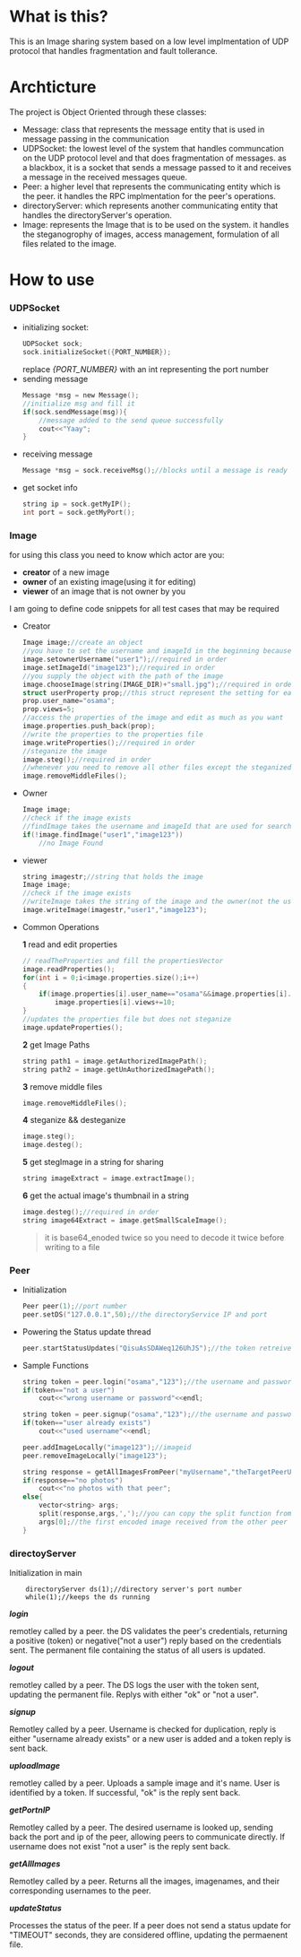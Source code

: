 # What is this?
This is an Image sharing system based on a low level implmentation of UDP protocol that handles fragmentation and fault tollerance.


# Archticture
The project is Object Oriented through these classes:
- Message: class that represents the message entity that is used in message passing in the communication
- UDPSocket: the lowest level of the system that handles communcation on the UDP protocol level and that does fragmentation of messages. as a blackbox, it is a socket that sends a message passed to it and receives a message in the received messages queue.
- Peer: a higher level that represents the communicating entity which is the peer. it handles the RPC implmentation for the peer's operations.
- directoryServer: which represents another communicating entity that handles the directoryServer's operation.
- Image: represents the Image that is to be used on the system. it handles the steganogrophy of images, access management, formulation of all files related to the image.

# How to use
### UDPSocket
- initializing socket:
    ```c
    UDPSocket sock;
    sock.initializeSocket({PORT_NUMBER});
    ```
    replace *{PORT_NUMBER}* with an int representing the port number
-   sending message
    ```c
    Message *msg = new Message();
    //initialize msg and fill it
    if(sock.sendMessage(msg)){
        //message added to the send queue successfully
        cout<<"Yaay";
    }
    ```
-   receiving message
    ```c
    Message *msg = sock.receiveMsg();//blocks until a message is ready to be received
    ```
-   get socket info
    ```c
    string ip = sock.getMyIP();
    int port = sock.getMyPort();
    ```
### Image
for using this class you need to know which actor are you: 
- **creator** of a new image
- **owner** of an existing image(using it for editing)
- **viewer** of an image that is not owner by you

I am going to define code snippets for all test cases that may be required
- Creator
    ```c
    Image image;//create an object
    //you have to set the username and imageId in the beginning because it is needed for naming schemes
    image.setownerUsername("user1");//required in order
    image.setImageId("image123");//required in order
    //you supply the object with the path of the image
    image.chooseImage(string(IMAGE_DIR)+"small.jpg");//required in order
    struct userProperty prop;//this struct represent the setting for each user for the image
    prop.user_name="osama";
    prop.views=5;
    //access the properties of the image and edit as much as you want
    image.properties.push_back(prop);
    //write the properties to the properties file
    image.writeProperties();//required in order
    //steganize the image
    image.steg();//required in order
    //whenever you need to remove all other files except the steganized image file, call removeMiddleFiles
    image.removeMiddleFiles();
    ```
- Owner
    ```c
    Image image;
    //check if the image exists
    //findImage takes the username and imageId that are used for searching in the ImageDir
    if(!image.findImage("user1","image123"))
        //no Image Found
    
    ```
- viewer
    ```c
    string imagestr;//string that holds the image
    Image image;
    //check if the image exists
    //writeImage takes the string of the image and the owner(not the user's) username and imageId that are used for searching in the ImageDir
    image.writeImage(imagestr,"user1","image123");
    ```
-  Common Operations

    **1** read and edit properties

    ```c
    // readTheProperties and fill the propertiesVector
    image.readProperties();
    for(int i = 0;i<image.properties.size();i++)
    {
        if(image.properties[i].user_name=="osama"&&image.properties[i].views>0)
            image.properties[i].views+=10;
    }
    //updates the properties file but does not steganize
    image.updateProperties(); 
    ```
    **2** get Image Paths
    ```c
    string path1 = image.getAuthorizedImagePath();
    string path2 = image.getUnAuthorizedImagePath();
    ```
    **3** remove middle files
    ```c
    image.removeMiddleFiles();
    ```
    **4** steganize && desteganize
    ```c
    image.steg();
    image.desteg();
    ```
    **5** get stegImage in a string for sharing
    ```c
    string imageExtract = image.extractImage();
    ```
    **6** get the actual image's thumbnail in a string
    ```c
    image.desteg();//required in order
    string image64Extract = image.getSmallScaleImage();
    ```
    > it is base64_enoded twice so you need to decode it twice before writing to a file

### Peer

- Initialization
    ```c
    Peer peer(1);//port number
    peer.setDS("127.0.0.1",50);//the directoryService IP and port
    ```
- Powering the Status update thread
    ```c
    peer.startStatusUpdates("QisuAsSDAWeq126UhJS");//the token retreived after authentication
    ```
- Sample Functions
    ```c
    string token = peer.login("osama","123");//the username and password
    if(token=="not a user")
        cout<<"wrong username or password"<<endl;
    
    string token = peer.signup("osama","123");//the username and password
    if(token=="user already exists")
        cout<<"used username"<<endl;
    
    peer.addImageLocally("image123");//imageid
    peer.removeImageLocally("image123");

    string response = getAllImagesFromPeer("myUsername","theTargetPeerUsername","127.0.0.1",23);//the ip and port of the other peer
    if(response=="no photos")
        cout<<"no photos with that peer";
    else{
        vector<string> args;
        split(response,args,',');//you can copy the split function from the Peer.cpp class
        args[0];//the first encoded image received from the other peer
    }
    ```
### directoyServer

Initialization in main

```
    directoryServer ds(1);//directory server's port number
    while(1);//keeps the ds running
```


***login***
 
remotley called by a peer. 
the DS validates the peer's credentials, returning a positive (token) or negative("not a user") reply based on the credentials sent.
The permanent file containing the status of all users is updated.
 
***logout***
 
remotley called by a peer. 
The DS logs the user with the token sent, updating the permanent file. 
Replys with either "ok" or "not a user".
 
***signup***

Remotley called by a peer. 
Username is checked for duplication, reply is either "username already exists" or a new user is added and a token reply is sent back.

***uploadImage***

remotley called by a peer. 
Uploads a sample image and it's name. 
User is identified by a token. If successful, "ok" is the reply sent back.

***getPortnIP***
 
Remotley called by a peer. 
The desired username is looked up, sending back the port and ip of the peer, allowing peers to communicate directly. 
If username does not exist "not a user" is the reply sent back.
 
***getAllImages***
 
Remotley called by a peer. 
Returns all the images, imagenames, and their corresponding usernames to the peer.
 
***updateStatus***
 
Processes the status of the peer. 
If a peer does not send a status update for "TIMEOUT" seconds, they are considered offline, updating the permaenent file.
